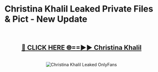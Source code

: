 # Christina Khalil Leaked Private Files & Pict - New Update
<br>
<div align="center">
<h2><a href="https://mediafilles.blogspot.com/?title=Christina_Khalil" rel="nofollow">🔴 CLICK HERE 🌐==►► Christina Khalil</a></h2>
<br>
<a href="https://mediafilles.blogspot.com/?title=Christina_Khalil" rel="nofollow" data-target="animated-image.originalLink"><img src="https://i.ibb.co.com/WyWwxjT/player-gif2.gif" alt="Christina Khalil Leaked OnlyFans" style="max-width: 100%; display: inline-block;" data-target="animated-image.originalImage"></a>
</div>
<br>